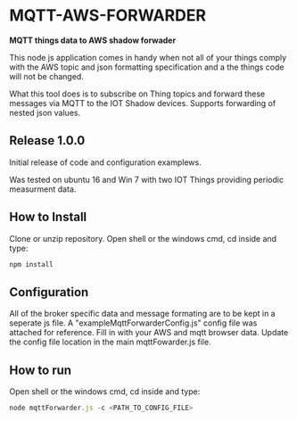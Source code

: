 # MQTT-AWS-FORWARDER
**MQTT things data to AWS shadow forwader**

This node js application comes in handy when not all of your things comply with
the AWS topic and json formatting specification and a the things code will not be changed.

What this tool does is to subscribe on Thing topics and forward these messages via MQTT
to the IOT Shadow devices. Supports forwarding of nested json values.

## Release 1.0.0
Initial release of code and configuration examplews.

Was tested on ubuntu 16 and Win 7 with two IOT Things providing periodic measurment data.

## How to Install
Clone or unzip repository.
Open shell or the windows cmd, cd inside and type:
```js
npm install
```
## Configuration
All of the broker specific data and message formating are to be kept in a seperate js file.
A "exampleMqttForwarderConfig.js" config file was attached for reference.
Fill in with your AWS and mqtt browser data.
Update the config file location in the main mqttFowarder.js file.

## How to run
Open shell or the windows cmd, cd inside and type:
```js
node mqttForwarder.js -c <PATH_TO_CONFIG_FILE>
```
